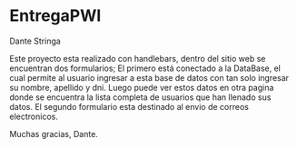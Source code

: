 # EntregaPWI

Dante Stringa

Este proyecto esta realizado con handlebars, dentro del sitio web se encuentran dos formularios;
El primero está conectado a la DataBase, el cual permite al usuario ingresar a esta base de datos con tan solo ingresar su nombre, apellido y dni. Luego puede ver estos datos en otra pagina donde se encuentra la lista completa de usuarios que han llenado sus datos.
El segundo formulario esta destinado al envio de correos electronicos.

Muchas gracias,
Dante.
